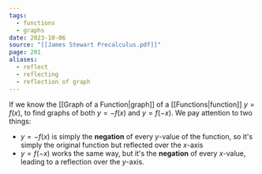 ```yaml
---
tags:
  - functions
  - graphs
date: 2023-10-06
source: "[[James Stewart Precalculus.pdf]]"
page: 201
aliases:
  - reflect
  - reflecting
  - reflection of graph
---
```

If we know the [[Graph of a Function|graph]] of a [[Functions|function]] $y= f(x)$, to find graphs of both $y = -f(x)$ and $y=f(-x)$. We pay attention to two things:
- $y = -f(x)$ is simply the **negation** of every $y$-value of the function, so it's simply the original function but reflected over the $x$-axis
- $y = f(-x)$ works the same way, but it's the **negation** of every $x$-value, leading to a reflection over the $y$-axis.
